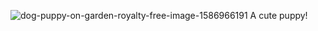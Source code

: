 ![dog-puppy-on-garden-royalty-free-image-1586966191](https://user-images.githubusercontent.com/97975952/155180143-1b1992f7-05ff-496e-8893-a2c37f2f2845.jpg)
A cute puppy!
